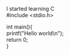 I started learning C<br>
#include <stdio.h>

int main(){<br>
    printf("Hello world\n");<br>
    return 0;<br>
}
